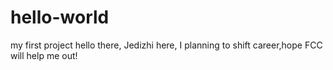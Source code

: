 # hello-world
my first project
hello there,
Jedizhi here, 
I planning to shift career,hope FCC will help me out!
